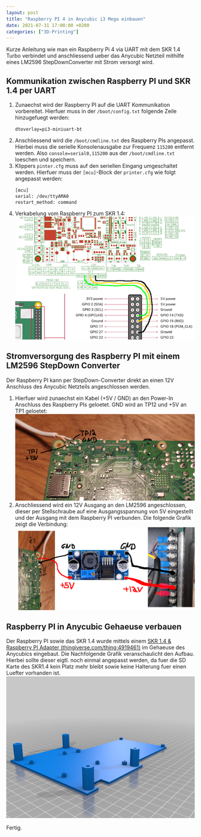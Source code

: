 ```yaml
---
layout: post
title: "Raspberry PI 4 in Anycubic i3 Mega einbauen"
date: 2021-07-31 17:00:00 +0200
categories: ["3D-Printing"]
---
```

Kurze Anleitung wie man ein Raspberry Pi 4 via UART mit dem SKR 1.4 Turbo verbindet und anschliessend ueber das Anycubic Netzteil mithilfe eines LM2596 StepDownConverter mit Strom versorgt wird.

## Kommunikation zwischen Raspberry PI und SKR 1.4 per UART
1. Zunaechst wird der Raspberry PI auf die UART Kommunikation vorbereitet. Hierfuer muss in der `/boot/config.txt` folgende Zeile hinzugefuegt werden:
    ```
    dtoverlay=pi3-miniuart-bt
    ```
2. Anschliessend wird die `/boot/cmdline.txt` des Raspberry PIs angepasst. Hierbei muss die serielle Konsolenausgabe zur Frequenz `115200` entfernt werden. Also `console=serial0,115200` aus der `/boot/cmdline.txt` loeschen und speichern.
3. Klippers `pinter.cfg` muss auf den seriellen Eingang umgeschaltet werden. Hierfuer muss der `[mcu]`-Block der `printer.cfg` wie folgt angepasst werden:
    ```
    [mcu]
    serial: /dev/ttyAMA0
    restart_method: command
    ```
4. Verkabelung vom Raspberry PI zum SKR 1.4:
    ![SKR_14_RASPBERRY_PI_UART_CONNECT](/assets/images/2021-07-31_SKR1_4-Raspberry-PI-UART-Connection.png)


## Stromversorgung des Raspberry PI mit einem LM2596 StepDown Converter
Der Raspberry PI kann per StepDown-Converter direkt an einen 12V Anschluss des Anycubic Netzteils angeschlossen werden.

1. Hierfuer wird zunaechst ein Kabel (+5V / GND) an den Power-In Anschluss des Raspberry PIs geloetet. GND wird an TP12 und +5V an TP1 geloetet:
   ![Raspberry_PI_LOETSTELLE](/assets/images/2021-08-01_pi-powerin.png) 
2. Anschliessend wird ein 12V Ausgang an den LM2596 angeschlossen, dieser per Stellschraube auf eine Ausgangsspannung von 5V eingestellt und der Ausgang mit dem Raspberry PI verbunden. Die folgende Grafik zeigt die Verbindung:
   ![Raspberry_PI_POWERCOMPLETE](/assets/images/2021-08-01_pi-power-complete.png)

## Raspberry PI in Anycubic Gehaeuse verbauen
Der Raspberry PI sowie das SKR 1.4 wurde mittels einem [SKR 1.4 & Raspberry PI Adapter (thingiverse.com/thing:4919461)](https://www.thingiverse.com/thing:4919461) im Gehaeuse des Anycubics eingebaut. Die Nachfolgende Grafik veranschaulicht den Aufbau. Hierbei sollte dieser eigtl. noch einmal angepasst werden, da fuer die SD Karte des SKR1.4 kein Platz mehr bleibt sowie keine Halterung fuer einen Luefter vorhanden ist.
    ![Raspberry PI & SKR1.4 Adapter](/assets/images/2021-07-31_I3_MEGA_S_SKR1_4_MOUNT.png)

Fertig.